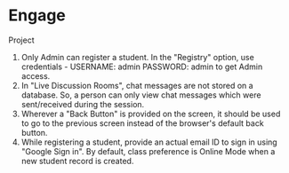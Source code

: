 # Engage
Project


1. Only Admin can register a student. In the "Registry" option, use credentials - USERNAME: admin PASSWORD: admin to get Admin access. 
2. In "Live Discussion Rooms", chat messages are not stored on a database. So, a person can only view chat messages which were sent/received during the session.
3. Wherever a "Back Button" is provided on the screen, it should be used to go to the previous screen instead of the browser's default back button.
4. While registering a student, provide an actual email ID to sign in using "Google Sign in". By default, class preference is Online Mode when a new student record is created. 

